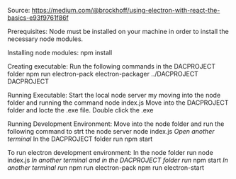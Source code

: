 Source: https://medium.com/@brockhoff/using-electron-with-react-the-basics-e93f9761f86f

Prerequisites:
Node must be installed on your machine in order to install the necessary node modules.

Installing node modules:
npm install

Creating executable:
Run the following commands in the DACPROJECT folder
npm run electron-pack
electron-packager ../DACPROJECT DACPROJECT

Running Executable:
Start the local node server my moving into the node folder and running the command
node index.js
Move into the DACPROJECT folder and locte the .exe file.
Double click the .exe

Running Development Environment:
Move into the node folder and run the following command to strt the node server
node index.js
_Open another terminal_
In the DACPROJECT folder run
npm start

To run electron development environment:
In the node folder run
node index.js
_In another terminal and in the DACPROJECT folder run_
npm start
_In another terminal run_
npm run electron-pack
npm run electron-start
